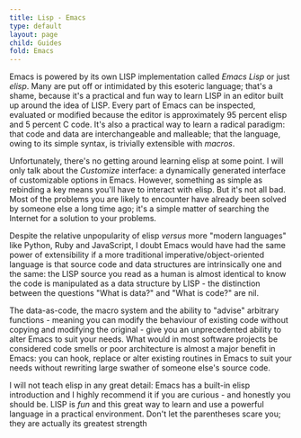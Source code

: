 ```yaml
---
title: Lisp - Emacs
type: default
layout: page
child: Guides
fold: Emacs
---
```


Emacs is powered by its own LISP implementation called _Emacs Lisp_ or just
_elisp_. Many are put off or intimidated by this esoteric language; that's a
shame, because it's a practical and fun way to learn LISP in an editor built up
around the idea of LISP. Every part of Emacs can be inspected, evaluated or
modified because the editor is approximately 95 percent elisp and 5 percent C
code. It's also a practical way to learn a radical paradigm: that code and data
are interchangeable and malleable; that the language, owing to its simple
syntax, is trivially extensible with _macros_.

Unfortunately, there's no getting around learning elisp at some point. I will
only talk about the _Customize_ interface: a dynamically generated interface of
customizable options in Emacs. However, something as simple as rebinding a key
means you'll have to interact with elisp. But it's not all bad. Most of the
problems you are likely to encounter have already been solved by someone else a
long time ago; it's a simple matter of searching the Internet for a solution to
your problems.

Despite the relative unpopularity of elisp _versus_ more "modern languages" like
Python, Ruby and JavaScript, I doubt Emacs would have had the same power of
extensibility if a more traditional imperative/object-oriented language is that
source code and data structures are intrinsically one and the same: the LISP
source you read as a human is almost identical to know the code is manipulated
as a data structure by LISP - the distinction between the questions
"What is data?" and "What is code?" are nil.

The data-as-code, the macro system and the ability to "advise" arbitrary
functions - meaning you can modify the behaviour of existing code without
copying and modifying the original - give you an unprecedented ability to alter
Emacs to suit your needs. What would in most software projects be considered
code smells or poor architecture is almost a major benefit in Emacs: you can
hook, replace or alter existing routines in Emacs to suit your needs without
rewriting large swather of someone else's source code.

I will not teach elisp in any great detail: Emacs has a built-in elisp
introduction and I highly recommend it if you are curious - and honestly you
should be. LISP is _fun_ and this great way to learn and use a powerful language
in a practical environment. Don't let the parentheses scare you; they are
actually its greatest strength
